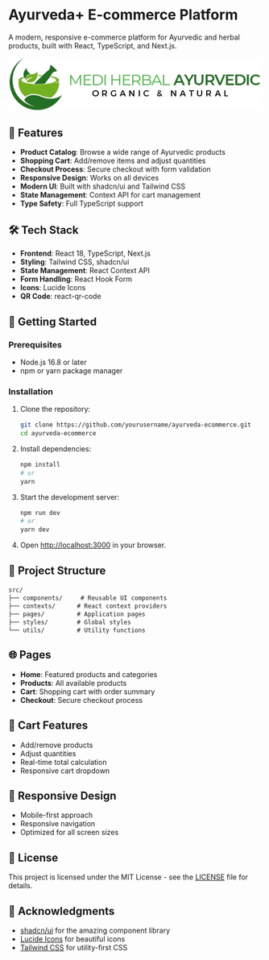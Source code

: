 # Ayurveda+ E-commerce Platform

A modern, responsive e-commerce platform for Ayurvedic and herbal products, built with React, TypeScript, and Next.js.

![Ayurveda+ Banner](src/assets/19.jpg)

## 🚀 Features

- **Product Catalog**: Browse a wide range of Ayurvedic products
- **Shopping Cart**: Add/remove items and adjust quantities
- **Checkout Process**: Secure checkout with form validation
- **Responsive Design**: Works on all devices
- **Modern UI**: Built with shadcn/ui and Tailwind CSS
- **State Management**: Context API for cart management
- **Type Safety**: Full TypeScript support

## 🛠️ Tech Stack

- **Frontend**: React 18, TypeScript, Next.js
- **Styling**: Tailwind CSS, shadcn/ui
- **State Management**: React Context API
- **Form Handling**: React Hook Form
- **Icons**: Lucide Icons
- **QR Code**: react-qr-code

## 🚀 Getting Started

### Prerequisites

- Node.js 16.8 or later
- npm or yarn package manager

### Installation

1. Clone the repository:
   ```bash
   git clone https://github.com/yourusername/ayurveda-ecommerce.git
   cd ayurveda-ecommerce
   ```

2. Install dependencies:
   ```bash
   npm install
   # or
   yarn
   ```

3. Start the development server:
   ```bash
   npm run dev
   # or
   yarn dev
   ```

4. Open [http://localhost:3000](http://localhost:3000) in your browser.

## 📂 Project Structure

```
src/
├── components/     # Reusable UI components
├── contexts/      # React context providers
├── pages/         # Application pages
├── styles/        # Global styles
└── utils/         # Utility functions
```

## 🌐 Pages

- **Home**: Featured products and categories
- **Products**: All available products
- **Cart**: Shopping cart with order summary
- **Checkout**: Secure checkout process

## 🛒 Cart Features

- Add/remove products
- Adjust quantities
- Real-time total calculation
- Responsive cart dropdown

## 📱 Responsive Design

- Mobile-first approach
- Responsive navigation
- Optimized for all screen sizes

## 📝 License

This project is licensed under the MIT License - see the [LICENSE](LICENSE) file for details.

## 🙏 Acknowledgments

- [shadcn/ui](https://ui.shadcn.com/) for the amazing component library
- [Lucide Icons](https://lucide.dev/) for beautiful icons
- [Tailwind CSS](https://tailwindcss.com/) for utility-first CSS
